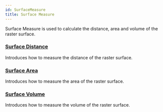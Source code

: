 ```yaml
---
id: SurfaceMeasure
title: Surface Measure
---
```

Surface Measure is used to calculate the distance, area and volume of the raster surface.



### [Surface Distance](SurfaceDistance)

Introduces how to measure the distance of the raster surface.



### [Surface Area](SurfaceArea)

Introduces how to measure the area of the raster surface.



### [Surface Volume](SurfaceVolume)

Introduces how to measure the volume of the raster surface.

